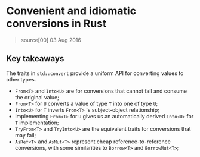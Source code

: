 # Convenient and idiomatic conversions in Rust

> source[00]
> 03 Aug 2016

## Key takeaways

The traits in `std::convert` provide a uniform API for converting values to
other types.

- `From<T>` and `Into<U>` are for conversions that cannot fail and consume the
  original value;
- `From<T>` for `U` converts a value of type `T` into one of type `U`;
- `Into<U>` for `T` inverts `From<T>` 's subject-object relationship;
- Implementing `From<T>` for `U` gives us an automatically derived `Into<U>` for
  `T` implementation;
- `TryFrom<T>` and `TryInto<U>` are the equivalent traits for conversions that
  may fail;
- `AsRef<T>` and `AsMut<T>` represent cheap reference-to-reference conversions,
  with some similarities to `Borrow<T>` and `BorrowMut<T>`;

